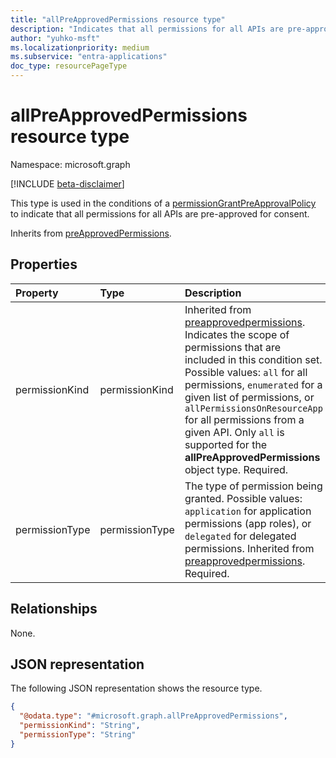 ```yaml
---
title: "allPreApprovedPermissions resource type"
description: "Indicates that all permissions for all APIs are pre-approved for consent."
author: "yuhko-msft"
ms.localizationpriority: medium
ms.subservice: "entra-applications"
doc_type: resourcePageType
---
```


# allPreApprovedPermissions resource type

Namespace: microsoft.graph

[!INCLUDE [beta-disclaimer](../../includes/beta-disclaimer.md)]

This type is used in the conditions of a [permissionGrantPreApprovalPolicy](permissiongrantpreapprovalpolicy.md) to indicate that all permissions for all APIs are pre-approved for consent.

Inherits from [preApprovedPermissions](../resources/preapprovedpermissions.md).

## Properties
|Property|Type|Description|
|:---|:---|:---|
|permissionKind|permissionKind| Inherited from [preapprovedpermissions](../resources/preapprovedpermissions.md). Indicates the scope of permissions that are included in this condition set. Possible values: `all` for all permissions, `enumerated` for a given list of permissions, or `allPermissionsOnResourceApp` for all permissions from a given API. Only `all` is supported for the **allPreApprovedPermissions** object type. Required.|
|permissionType|permissionType| The type of permission being granted. Possible values: `application` for application permissions (app roles), or `delegated` for delegated permissions. Inherited from [preapprovedpermissions](../resources/preapprovedpermissions.md). Required.|

## Relationships
None.

## JSON representation
The following JSON representation shows the resource type.
<!-- {
  "blockType": "resource",
  "@odata.type": "microsoft.graph.allPreApprovedPermissions",
  "baseType": "microsoft.graph.preApprovedPermissions"
}
-->
``` json
{
  "@odata.type": "#microsoft.graph.allPreApprovedPermissions",
  "permissionKind": "String",
  "permissionType": "String"
}
```
